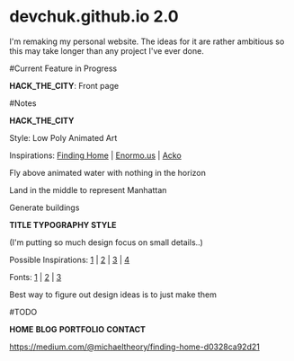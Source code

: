 # devchuk.github.io 2.0

I'm remaking my personal website. The ideas for it are rather ambitious so this may take longer than any project I've ever done.

#Current Feature in Progress

**HACK_THE_CITY**: Front page

#Notes

**HACK_THE_CITY**

Style: Low Poly Animated Art

Inspirations: [Finding Home](http://christmasexperiments.com/experiments/xps/7/) | [Enormo.us](http://enormo.us/) | [Acko](acko.net)

Fly above animated water with nothing in the horizon

Land in the middle to represent Manhattan

Generate buildings

**TITLE TYPOGRAPHY STYLE**

(I'm putting so much design focus on small details..)

Possible Inspirations: [1](http://engzell.me/) | [2](http://sebastiangraz.com/) | [3](http://img.youtube.com/vi/ZwYy4scOJi8/0.jpg) | [4](https://yt3.ggpht.com/-bqkzInqW8IM/VNKkT-dEZxI/AAAAAAAAAlE/a4dlKG1Q3lY/w1060-fcrop64=1,00005a57ffffa5a8-nd/Youtube-Cover-Photo.jpg)

Fonts: [1](http://imgur.com/gallery/MPSSfXj) | [2](http://imgur.com/gallery/woJ2G) | [3](http://www.webdesign.org/100-free-fonts-grab-and-use.22222.html) 

Best way to figure out design ideas is to just make them

#TODO

**HOME**
**BLOG**
**PORTFOLIO**
**CONTACT**

https://medium.com/@michaeltheory/finding-home-d0328ca92d21
